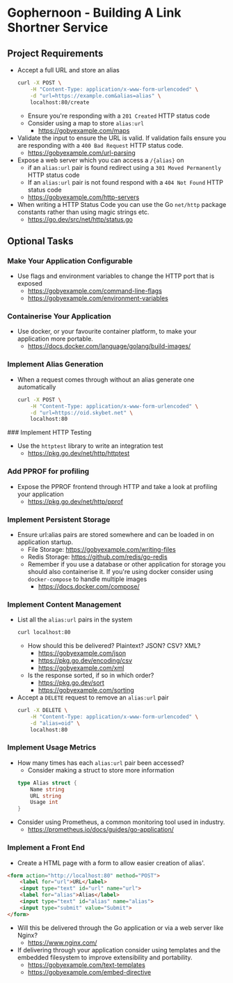 # Gophernoon - Building A Link Shortner Service

## Project Requirements

* Accept a full URL and store an alias
    ``` sh
    curl -X POST \
        -H "Content-Type: application/x-www-form-urlencoded" \
        -d "url=https://example.com&alias=alias" \
        localhost:80/create
    ```
    * Ensure you're responding with a `201 Created` HTTP status code
    * Consider using a map to store `alias:url`
        * https://gobyexample.com/maps
* Validate the input to ensure the URL is valid. If validation fails ensure you
    are responding with a `400 Bad Request` HTTP status code.
    * https://gobyexample.com/url-parsing
* Expose a web server which you can access a `/{alias}` on
    * if an `alias:url` pair is found redirect using a `301 Moved Permanently` 
        HTTP status code
    * If an `alias:url` pair is not found respond with a `404 Not Found` HTTP 
        status code
    * https://gobyexample.com/http-servers
* When writing a HTTP Status Code you can use the Go `net/http` package 
    constants rather than using magic strings etc.
    * https://go.dev/src/net/http/status.go

## Optional Tasks

### Make Your Application Configurable

* Use flags and environment variables to change the HTTP port that is exposed
    * https://gobyexample.com/command-line-flags
    * https://gobyexample.com/environment-variables

### Containerise Your Application

* Use docker, or your favourite container platform, to make your application 
    more portable.
    * https://docs.docker.com/language/golang/build-images/

### Implement Alias Generation

* When a request comes through without an alias generate one automatically
    ``` sh
    curl -X POST \
        -H "Content-Type: application/x-www-form-urlencoded" \
        -d "url=https://oid.skybet.net" \
        localhost:80
    ```

### Implement HTTP Testing

* Use the `httptest` library to write an integration test
    * https://pkg.go.dev/net/http/httptest

### Add PPROF for profiling

* Expose the PPROF frontend through HTTP and take a look at profiling your
    application
    * https://pkg.go.dev/net/http/pprof

### Implement Persistent Storage

* Ensure url:alias pairs are stored somewhere and can be loaded in on 
    application startup.
    * File Storage: https://gobyexample.com/writing-files
    * Redis Storage: https://github.com/redis/go-redis
    * Remember if you use a database or other application for storage you 
        should also containerise it. If you're using docker consider using
        `docker-compose` to handle multiple images
        * https://docs.docker.com/compose/

### Implement Content Management

* List all the `alias:url` pairs in the system
    ``` sh
    curl localhost:80
    ```
    * How should this be delivered? Plaintext? JSON? CSV? XML?
        * https://gobyexample.com/json
        * https://pkg.go.dev/encoding/csv
        * https://gobyexample.com/xml
    * Is the response sorted, if so in which order?
        * https://pkg.go.dev/sort
        * https://gobyexample.com/sorting
* Accept a `DELETE` request to remove an `alias:url` pair
    ``` sh
    curl -X DELETE \
        -H "Content-Type: application/x-www-form-urlencoded" \
        -d "alias=oid" \
        localhost:80
    ```

### Implement Usage Metrics

* How many times has each `alias:url` pair been accessed?
    * Consider making a struct to store more information
    ``` go
    type Alias struct {
        Name string
        URL string
        Usage int
    }
    ```
* Consider using Prometheus, a common monitoring tool used in industry. 
    * https://prometheus.io/docs/guides/go-application/
    
### Implement a Front End

* Create a HTML page with a form to allow easier creation of alias'.
``` html
<form action="http://localhost:80" method="POST">
    <label for="url">URL</label>
    <input type="text" id="url" name="url">
    <label for="alias">Alias</label>
    <input type="text" id="alias" name="alias">
    <input type="submit" value="Submit">
</form>
```
* Will this be delivered through the Go application or via a web server like
    Nginx?
    * https://www.nginx.com/
* If delivering through your application consider using templates and the 
    embedded filesystem to improve extensibility and portability.
    * https://gobyexample.com/text-templates
    * https://gobyexample.com/embed-directive